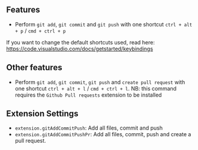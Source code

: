 ## Features

* Perform `git add`,  `git commit` and `git push` with one shortcut `ctrl + alt + p` / `cmd + ctrl + p`

If you want to change the default shortcuts used, read here: https://code.visualstudio.com/docs/getstarted/keybindings

## Other features

* Perform `git add`,  `git commit`,  `git push` and `create pull request` with one shortcut `ctrl + alt + l` / `cmd + ctrl + l`. NB: this command requires the `Github Pull requests` extension to be installed

## Extension Settings

* `extension.gitAddCommitPush`: Add all files, commit and push 
* `extension.gitAddCommitPushPr`: Add all files, commit, push and create a pull request. 

